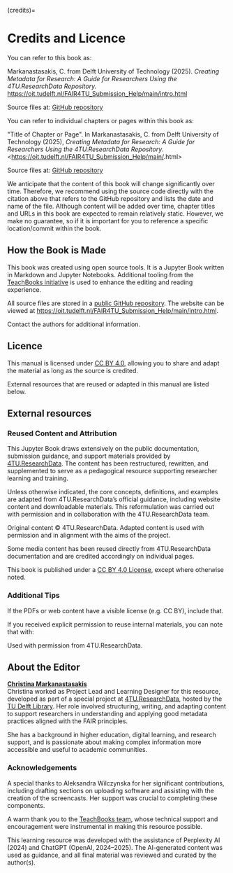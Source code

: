 (credits)=
# Credits and Licence

You can refer to this book as:

Markanastasakis, C. from Delft University of Technology (2025). *Creating Metadata for Research: A Guide for Researchers Using the 4TU.ResearchData Repository.* <https://oit.tudelft.nl/FAIR4TU_Submission_Help/main/intro.html>

Source files at: [GitHub repository](https://github.com/TUDelft-books/FAIR4TU_Submission_Help)

You can refer to individual chapters or pages within this book as:

"Title of Chapter or Page". In Markanastasakis, C. from Delft University of Technology (2025), *Creating Metadata for Research: A Guide for Researchers Using the 4TU.ResearchData Repository*. <https://oit.tudelft.nl/FAIR4TU_Submission_Help/main/<page-filename>.html>  

Source files at: [GitHub repository](https://github.com/TUDelft-books/FAIR4TU_Submission_Help)

We anticipate that the content of this book will change significantly over time. Therefore, we recommend using the source code directly with the citation above that refers to the GitHub repository and lists the date and name of the file. Although content will be added over time, chapter titles and URLs in this book are expected to remain relatively static. However, we make no guarantee, so if it is important for you to reference a specific location/commit within the book.

## How the Book is Made

This book was created using open source tools. It is a Jupyter Book written in Markdown and Jupyter Notebooks. Additional tooling from the [TeachBooks initiative](https://teachbooks.io/) is used to enhance the editing and reading experience.  

All source files are stored in a [public GitHub repository](https://github.com/TUDelft-books/FAIR4TU_Submission_Help). The website can be viewed at <https://oit.tudelft.nl/FAIR4TU_Submission_Help/main/intro.html>.  

Contact the authors for additional information.

## Licence

This manual is licensed under [CC BY 4.0](https://creativecommons.org/licenses/by/4.0/), allowing you to share and adapt the material as long as the source is credited.  

External resources that are reused or adapted in this manual are listed below.

## External resources

### Reused Content and Attribution

This Jupyter Book draws extensively on the public documentation, submission guidance, and support materials provided by [4TU.ResearchData](https://data.4tu.nl). The content has been restructured, rewritten, and supplemented to serve as a pedagogical resource supporting researcher learning and training.

Unless otherwise indicated, the core concepts, definitions, and examples are adapted from 4TU.ResearchData’s official guidance, including website content and downloadable materials. This reformulation was carried out with permission and in collaboration with the 4TU.ResearchData team.

Original content © 4TU.ResearchData. Adapted content is used with permission and in alignment with the aims of the project.

Some media content has been reused directly from 4TU.ResearchData documentation and are credited accordingly on individual pages.

This book is published under a [CC BY 4.0 License](https://creativecommons.org/licenses/by/4.0/), except where otherwise noted.

### Additional Tips

If the PDFs or web content have a visible license (e.g. CC BY), include that.

If you received explicit permission to reuse internal materials, you can note that with:

Used with permission from 4TU.ResearchData.

## About the Editor

**[Christina Markanastasakis](https://www.linkedin.com/in/christina-markanastasakis-23405299/)**  
Christina worked as Project Lead and Learning Designer for this resource, developed as part of a special project at [4TU.ResearchData](https://data.4tu.nl), hosted by the [TU Delft Library](https://www.tudelft.nl/library). Her role involved structuring, writing, and adapting content to support researchers in understanding and applying good metadata practices aligned with the FAIR principles.  

She has a background in higher education, digital learning, and research support, and is passionate about making complex information more accessible and useful to academic communities.  

### Acknowledgements
A special thanks to Aleksandra Wilczynska for her significant contributions, including drafting sections on uploading software and assisting with the creation of the screencasts. Her support was crucial to completing these components.

A warm thank you to the [TeachBooks team](https://teachbooks.io/), whose technical support and encouragement were instrumental in making this resource possible.

This learning resource was developed with the assistance of Perplexity AI (2024) and ChatGPT (OpenAI, 2024–2025). The AI-generated content was used as guidance, and all final material was reviewed and curated by the author(s).

